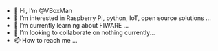- 👋 Hi, I’m @VBoxMan
- 👀 I’m interested in Raspberry Pi, python, IoT, open source solutions ...
- 🌱 I’m currently learning about FIWARE ...
- 💞️ I’m looking to collaborate on nothing currently...
- 📫 How to reach me ...

<!---
VBoxMan/VBoxMan is a ✨ special ✨ repository because its `README.md` (this file) appears on your GitHub profile.
You can click the Preview link to take a look at your changes.
--->
